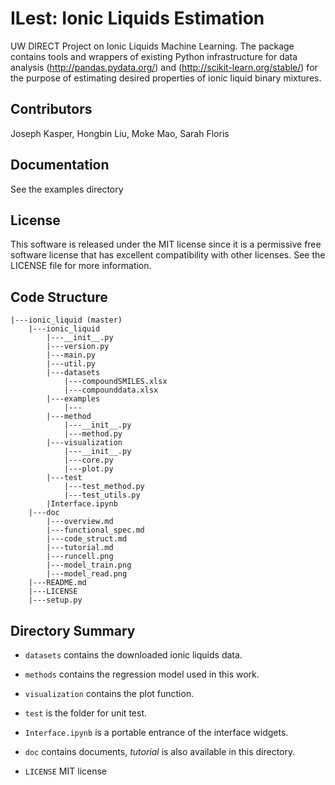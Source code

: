 # ILest: Ionic Liquids Estimation
UW DIRECT Project on Ionic Liquids Machine Learning. The package contains
tools and wrappers of existing Python infrastructure for data analysis
(http://pandas.pydata.org/) and (http://scikit-learn.org/stable/) for the
purpose of estimating desired properties of ionic liquid binary mixtures.

## Contributors
Joseph Kasper, Hongbin Liu, Moke Mao, Sarah Floris

## Documentation
See the examples directory

## License
This software is released under the MIT license since
it is a permissive free software license that 
has excellent compatibility with other licenses. See the LICENSE
file for more information.

## Code Structure
```
|---ionic_liquid (master)
    |---ionic_liquid
        |---__init__.py
        |---version.py
        |---main.py
        |---util.py
        |---datasets
            |---compoundSMILES.xlsx
            |---compounddata.xlsx
        |---examples
            |---
        |---method
            |---__init__.py
            |---method.py
        |---visualization
            |---__init__.py
            |---core.py
            |---plot.py
        |---test
            |---test_method.py
            |---test_utils.py
        |Interface.ipynb
    |---doc
        |---overview.md
        |---functional_spec.md
        |---code_struct.md
        |---tutorial.md
        |---runcell.png
        |---model_train.png
        |---model_read.png
    |---README.md
    |---LICENSE
    |---setup.py
```
## Directory Summary
- `datasets` contains the downloaded ionic liquids data.

- `methods` contains the regression model used in this work.

- `visualization` contains the plot function.

- `test` is the folder for unit test.

- `Interface.ipynb` is a portable entrance of the interface widgets.

- `doc` contains documents, *tutorial* is also available in this directory.

- `LICENSE` MIT license



